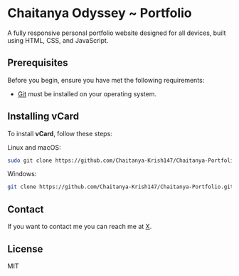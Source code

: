 # Chaitanya Odyssey ~ Portfolio
A fully responsive personal portfolio website designed for all devices, built using HTML, CSS, and JavaScript.


## Prerequisites

Before you begin, ensure you have met the following requirements:

* [Git](https://git-scm.com/downloads "Download Git") must be installed on your operating system.

## Installing vCard

To install **vCard**, follow these steps:

Linux and macOS:

```bash
sudo git clone https://github.com/Chaitanya-Krish147/Chaitanya-Portfolio.git
```

Windows:

```bash
git clone https://github.com/Chaitanya-Krish147/Chaitanya-Portfolio.git
```

## Contact

If you want to contact me you can reach me at [X](https://www.x.com/chaitanyakc147/).

## License

MIT
